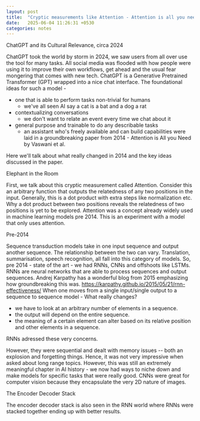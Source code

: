 ```yaml
---
layout: post
title:  "Cryptic measurements like Attention - Attention is all you need"
date:   2025-06-04 11:26:31 +0530
categories: notes
---
```



ChatGPT and its Cultural Relevance, circa 2024

ChatGPT took the world by storm in 2024, we saw users from all over use the tool for many tasks. All social media was flooded with how people were using it to improve their own workflows, get ahead and the usual fear mongering that comes with new tech. 
ChatGPT is a Generative Pretrained Transformer (GPT) wrapped into a nice chat interface. The foundational ideas for such a model -
- one that is able to perform tasks non-trivial for humans 
    - we've all seen AI say a cat is a bat and a dog a rat
- contextualizing conversations
    - we don't want to relate an event every time we chat about it
- general purpose and trainable to do any describable tasks
    - an assistant who's freely available and can build capabilities
were laid in a groundbreaking paper from 2014 - Attention is All you Need by Vaswani et al. 


Here we'll talk about what really changed in 2014 and the key ideas discussed in the paper. 

Elephant in the Room 

First, we talk about this cryptic measurement called Attention. Consider this an  arbitrary function that outputs the relatedness of any two positions in the input. Generally, this is a dot product with extra steps like normalization etc. 
Why a dot product between two positions reveals the relatedness of two positions is yet to be explored. Attention was a concept already widely used in machine learning models pre 2014. 
This is an experiment with a model that only uses attention.


Pre-2014 

Sequence transduction models take in one input sequence and output another sequence. The relationship between the two can vary. Translation, summarisation, speech recognition, all fall into this category of models. 
So, pre 2014 - state of the art - we had RNNs, CNNs and offshoots like LSTMs. 
RNNs are neural networks that are able to process sequences and output sequences. Andrej Karpathy has a wonderful blog from 2015 emphasizing how groundbreaking this was. https://karpathy.github.io/2015/05/21/rnn-effectiveness/
When one moves from a single input/single output to a sequence to sequence model - What really changes? 

- we have to look at an arbitrary number of elements in a sequence. 
- the output will depend on the entire sequence. 
- the meaning of a certain element can alter based on its relative position and other elements in a sequence. 

RNNs adressed these very concerns. 

However, they were sequential and dealt with memory issues -- both an explosion and forgetting things. Hence, it was not very impressive when asked about long range topics. 
However, this was still an extremely meaningful chapter in AI history - we now had ways to niche down and make models for specific tasks that were really good. 
CNNs were great for computer vision because they encapsulate the very 2D nature of images.

The Encoder Decoder Stack 

The encoder decoder stack is also seen in the RNN world where RNNs were stacked together ending up with better results.














